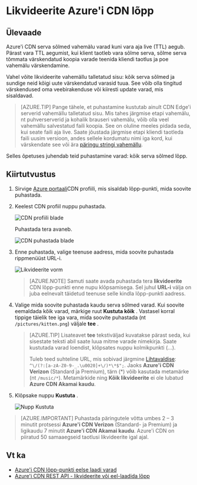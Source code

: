 <properties
    pageTitle="Azure'i CDN lõpp likvideerite | Microsoft Azure'i"
    description="Saate teada, kuidas likvideerite kõik vahemälus talletatud sisu CDN lõpp."
    services="cdn"
    documentationCenter=""
    authors="camsoper"
    manager="erikre"
    editor=""/>

<tags
    ms.service="cdn"
    ms.workload="tbd"
    ms.tgt_pltfrm="na"
    ms.devlang="na"
    ms.topic="article"
    ms.date="07/28/2016"
    ms.author="casoper"/>

# <a name="purge-an-azure-cdn-endpoint"></a>Likvideerite Azure'i CDN lõpp

## <a name="overview"></a>Ülevaade

Azure'i CDN serva sõlmed vahemälu varad kuni vara aja live (TTL) aegub.  Pärast vara TTL aegumist, kui klient taotleb vara sõlme serva, sõlme serva tõmmata värskendatud koopia varade teenida kliendi taotlus ja poe vahemälu värskendamine.

Vahel võite likvideerite vahemällu talletatud sisu: kõik serva sõlmed ja sundige neid kõigi uute värskendatud varasid tuua.  See võib olla tingitud värskendused oma veebirakenduse või kiiresti update varad, mis sisaldavad.

> [AZURE.TIP] Pange tähele, et puhastamine kustutab ainult CDN Edge'i serverid vahemällu talletatud sisu.  Mis tahes järgmise etapi vahemälu, nt puhverserverid ja kohalik brauseri vahemälu, võib olla veel vahemällu salvestatud faili koopia.  See on oluline meeles pidada seda, kui seate faili aja live.  Saate jõustada järgmise etapi kliendi taotleda faili uusim versioon, andes sellele kordumatu nimi iga kord, kui värskendate see või ära [päringu stringi vahemällu](cdn-query-string.md).  

Selles õpetuses juhendab teid puhastamine varad: kõik serva sõlmed lõpp.

## <a name="walkthrough"></a>Kiirtutvustus

1. Sirvige [Azure portaali](https://portal.azure.com)CDN profiili, mis sisaldab lõpp-punkti, mida soovite puhastada.

2. Keelest CDN profiil nuppu puhastada.

    ![CDN profiili blade](./media/cdn-purge-endpoint/cdn-profile-blade.png)

    Puhastada tera avaneb.

    ![CDN puhastada blade](./media/cdn-purge-endpoint/cdn-purge-blade.png)

3. Enne puhastada, valige teenuse aadress, mida soovite puhastada rippmenüüst URL-i.

    ![Likvideerite vorm](./media/cdn-purge-endpoint/cdn-purge-form.png)

    > [AZURE.NOTE] Samuti saate avada puhastada tera **likvideerite** CDN lõpp-punkti enne nupu klõpsamisega.  Sel juhul **URL-i** välja on juba eelnevalt täidetud teenuse selle kindla lõpp-punkti aadress.

4. Valige mida soovite puhastada kaudu serva sõlmed varad.  Kui soovite eemaldada kõik varad, märkige ruut **Kustuta kõik** .  Vastasel korral tippige täielik tee iga vara, mida soovite puhastada (nt `/pictures/kitten.png`) väljale **tee** .

    > [AZURE.TIP] Lisateavet **tee** tekstiväljad kuvatakse pärast seda, kui sisestate teksti abil saate luua mitme varade nimekirja.  Saate kustutada varad loendist, klõpsates nuppu kolmikpunkti (…).
    >
    > Tuleb teed suhteline URL, mis sobivad järgmine [Lihtavaldise](https://msdn.microsoft.com/library/az24scfc.aspx): `^\/(?:[a-zA-Z0-9-_.\u0020]+\/)*\*$";`.  Jaoks **Azure'i CDN Verizon** (Standard ja Premium), tärn (\*) võib kasutada metamärke (nt `/music/*`).  Metamärkide ning **Kõik likvideerite** ei ole lubatud **Azure CDN Akamai kaudu**.
    
5. Klõpsake nuppu **Kustuta** .

    ![Nupp Kustuta](./media/cdn-purge-endpoint/cdn-purge-button.png)

> [AZURE.IMPORTANT] Puhastada päringutele võtta umbes 2 – 3 minutit protsessi **Azure'i CDN Verizon** (Standard- ja Premium) ja ligikaudu 7 minutit **Azure'i CDN Akamai kaudu**.  Azure'i CDN on piiratud 50 samaaegseid taotlusi likvideerite igal ajal. 

## <a name="see-also"></a>Vt ka
- [Azure'i CDN lõpp-punkti eelse laadi varad](cdn-preload-endpoint.md)
- [Azure'i CDN REST API - likvideerite või eel-laadida lõpp](https://msdn.microsoft.com/library/mt634451.aspx)
